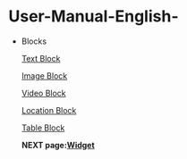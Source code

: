 # User-Manual-English-
- Blocks

  [Text Block](https://github.com/CS-eukarya/User-Manual-English-/blob/Blocks/Text%20Block.md)

  [Image Block](https://github.com/CS-eukarya/User-Manual-English-/blob/Blocks/Image%20Block.md)

  [Video Block](https://github.com/CS-eukarya/User-Manual-English-/blob/Blocks/Video%20Block.md)

  [Location Block](https://github.com/CS-eukarya/User-Manual-English-/blob/Blocks/Location%20Block.md)

  [Table Block](https://github.com/CS-eukarya/User-Manual-English-/blob/Blocks/Table%20Block.md)

  **NEXT page:[Widget](https://github.com/CS-eukarya/User-Manual-English-/tree/Widget)**
